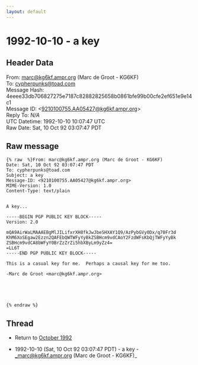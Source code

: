 ```yaml
---
layout: default
---
```


# 1992-10-10 - a key

## Header Data

From: marc@kg6kf.ampr.org (Marc de Groot - KG6KF)<br>
To: cypherpunks@toad.com<br>
Message Hash: 4eeee33db706827275e7187c82882825658b0861bfe99b00cfe2ef651e9e14c1<br>
Message ID: \<9210100755.AA05427@kg6kf.ampr.org\><br>
Reply To: _N/A_<br>
UTC Datetime: 1992-10-10 10:07:47 UTC<br>
Raw Date: Sat, 10 Oct 92 03:07:47 PDT<br>

## Raw message

```
{% raw  %}From: marc@kg6kf.ampr.org (Marc de Groot - KG6KF)
Date: Sat, 10 Oct 92 03:07:47 PDT
To: cypherpunks@toad.com
Subject: a key
Message-ID: <9210100755.AA05427@kg6kf.ampr.org>
MIME-Version: 1.0
Content-Type: text/plain


A key...

-----BEGIN PGP PUBLIC KEY BLOCK-----
Version: 2.0

mQA9AirWaLMAAAEBgMlJILifxrXH8fkJwJbeSHXAY1Q9/AzPybGVy0Dx/q70Fr3d
KhM6XoSEgaw2Ezzn2QAFEbQWTWFyYyBkZSBHcm9vdCAoY2FzdWFsKbQjTWFyYyBk
ZSBHcm9vdCA8bWFyY0BrZzZrZi5hbXByLm9yZz4=
=LL6T
-----END PGP PUBLIC KEY BLOCK-----

This is a casual key for me.  Perhaps a causal key for me too.

-Marc de Groot <marc@kg6kf.ampr.org>





{% endraw %}
```

## Thread

+ Return to [October 1992](/archive/1992/10)

+ 1992-10-10 (Sat, 10 Oct 92 03:07:47 PDT) - a key - _marc@kg6kf.ampr.org (Marc de Groot - KG6KF)_

